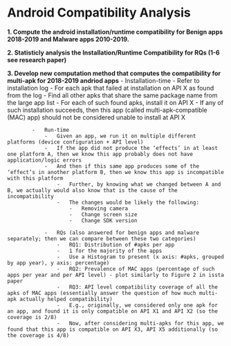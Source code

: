 # Android Compatibility Analysis

**1. Compute the android installation/runtime compatibility for Benign apps 2018-2019 and Malware apps 2010-2019.**

**2. Statisticly analysis the Installation/Runtime Compatibility for RQs (1-6 see research paper)**

**3. Develop new computation method that computes the compatibility for multi-apk for 2018-2019 andriod apps**
			-	Installation-time
				-	Refer to installation log
				-	For each apk that failed at installation on API X as found from the log
				-	Find all other apks that share the same package name from the large app list 
				-	For each of such found apks, install it on API X 
				-	If any of such installation succeeds, then this app (called multi-apk-compatible (MAC) app) should not be considered unable to install at API X
        
			-	Run-time
				-	Given an app, we run it on multiple different platforms (device configuration + API level) 
				-	If the app did not produce the ‘effects’ in at least one platform A, then we know this app probably does not have application/logic errors
				-	And then if this same app produces some of the ‘effect’s in another platform B, then we know this app is incompatible with this platform 
					-	Further, by knowing what we changed between A and B, we actually would also know that is the cause of the incompatibility
					-	The changes would be likely the following:
						-	Removing camera
						-	Change screen size
						-	Change SDK version
            
				-	RQs (also answered for benign apps and malware separately; then we can compare between these two categories)
					-	RQ1: Distribution of #apks per app
					-	1 for the majority of the apps
					-	Use a Histogram to present (x axis: #apks, grouped by app year), y axis: percentage)
					-	RQ2: Prevalence of MAC apps (percentage of such apps per year and per API level) - plot similarly to Figure 2 in issta paper
					-	RQ3: API level compatibility coverage of all the apks of MAC apps (essentially answer the question of how much multi-apk actually helped compatibility)
					-	E.g., originally, we considered only one apk for an app, and found it is only compatible on API X1 and API X2 (so the coverage is 2/8)
					-	Now, after considering multi-apks for this app, we found that this app is compatible on API X3, API X5 additionally (so the coverage is 4/8)
